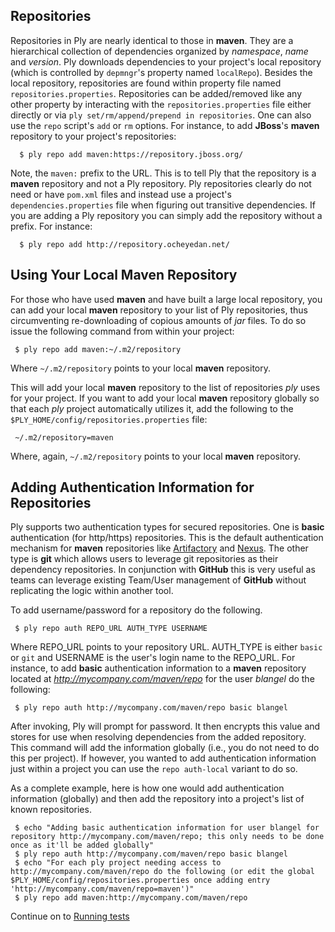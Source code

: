 Repositories
------------

Repositories in Ply are nearly identical to those in __maven__.  They are a hierarchical collection of dependencies organized by _namespace_, _name_ and _version_.  Ply downloads dependencies to your project's local repository (which is controlled by `depmngr`'s property named `localRepo`).  Besides the local repository, repositories are found within property file named `repositories.properties`.  Repositories can be added/removed like any other property by interacting with the `repositories.properties` file either directly or via `ply set/rm/append/prepend in repositories`.  One can also use the `repo` script's `add` or `rm` options.  For instance, to add __JBoss__'s __maven__ repository to your project's repositories:

      $ ply repo add maven:https://repository.jboss.org/

Note, the `maven:` prefix to the URL.  This is to tell Ply that the repository is a __maven__ repository and not a Ply repository.  Ply repositories clearly do not need or have `pom.xml` files and instead use a project's `dependencies.properties` file when figuring out transitive dependencies.  If you are adding a Ply repository you can simply add the repository without a prefix.  For instance:

      $ ply repo add http://repository.ocheyedan.net/

Using Your Local Maven Repository
---------------------------------

For those who have used __maven__ and have built a large local repository, you can add your local __maven__ repository to your list of Ply repositories, thus circumventing re-downloading of copious amounts of _jar_ files.  To do so issue the following command from within your project:

     $ ply repo add maven:~/.m2/repository

Where `~/.m2/repository` points to your local __maven__ repository.

This will add your local __maven__ repository to the list of repositories _ply_ uses for your project.  If you want to add your local __maven__ repository globally so that each _ply_ project automatically utilizes it, add the following to the `$PLY_HOME/config/repositories.properties` file:

     ~/.m2/repository=maven

Where, again, `~/.m2/repository` points to your local __maven__ repository.

Adding Authentication Information for Repositories
-------------------------------------------------

Ply supports two authentication types for secured repositories.  One is __basic__ authentication (for http/https) repositories. This is the default authentication mechanism for __maven__ repositories like [Artifactory](http://www.jfrog.com/home/v_artifactory_opensource_overview) and [Nexus](http://www.sonatype.org/nexus/). The other type is __git__ which allows users to leverage git repositories as their dependency repositories. In conjunction with __GitHub__ this is very useful as teams can leverage existing Team/User management of __GitHub__ without replicating the logic within another tool.

To add username/password for a repository do the following.

     $ ply repo auth REPO_URL AUTH_TYPE USERNAME

Where REPO_URL points to your repository URL.  AUTH_TYPE is either `basic` or `git` and USERNAME is the user's login name to the REPO_URL.  For instance, to add __basic__ authentication information to a __maven__ repository located at *http://mycompany.com/maven/repo* for the user *blangel* do the following:

     $ ply repo auth http://mycompany.com/maven/repo basic blangel
     
After invoking, Ply will prompt for password. It then encrypts this value and stores for use when resolving dependencies from the added repository.  This command will add the information globally (i.e., you do not need to do this per project). If however, you wanted to add authentication information just within a project you can use the `repo auth-local` variant to do so.

As a complete example, here is how one would add authentication information (globally) and then add the repository into a project's list of known repositories.

     $ echo "Adding basic authentication information for user blangel for repository http://mycompany.com/maven/repo; this only needs to be done once as it'll be added globally"
     $ ply repo auth http://mycompany.com/maven/repo basic blangel
     $ echo "For each ply project needing access to http://mycompany.com/maven/repo do the following (or edit the global $PLY_HOME/config/repositories.properties once adding entry 'http://mycompany.com/maven/repo=maven')"
     $ ply repo add maven:http://mycompany.com/maven/repo

Continue on to [Running tests](RunningTests.md)